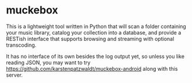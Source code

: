 muckebox
========

This is a lightweight tool written in Python that will scan a folder containing your music library, catalog your collection into a database, and provide a RESTish interface that supports browsing and streaming with optional transcoding.

It has no interface of its own besides the log output yet, so unless you like reading JSON, you may want to try https://github.com/karstenpatzwaldt/muckebox-android along with this server.
